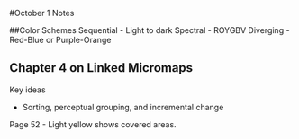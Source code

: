 #October 1 Notes

##Color Schemes
Sequential - Light to dark
Spectral - ROYGBV
Diverging - Red-Blue or Purple-Orange

## Chapter 4 on Linked Micromaps
Key ideas
- Sorting, perceptual grouping, and incremental change

Page 52 - Light yellow shows covered areas.  